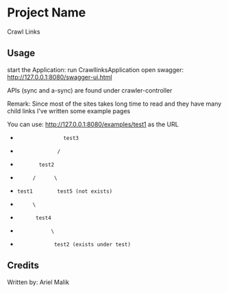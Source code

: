 # Project Name

Crawl Links

## Usage

start the Application: 
run CrawllinksApplication
open swagger: 
http://127.0.0.1:8080/swagger-ui.html

APIs (sync and a-sync) are found under crawler-controller

Remark:
Since most of the sites takes long time to read and they have many child links
I've written some example pages

You can use: http://127.0.0.1:8080/examples/test1 as the URL

 *                    test3
 *                  /
 *            test2
 *          /      \
 *     test1        test5 (not exists)
 *          \
 *           test4
 *                \
 *                 test2 (exists under test) 


## Credits

Written by: Ariel Malik
